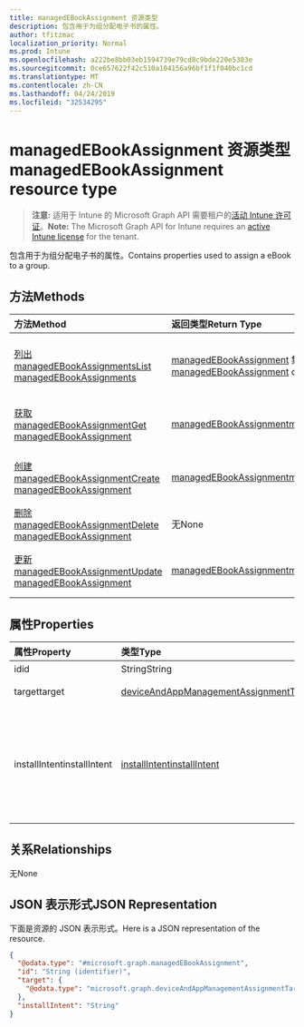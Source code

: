 ```yaml
---
title: managedEBookAssignment 资源类型
description: 包含用于为组分配电子书的属性。
author: tfitzmac
localization_priority: Normal
ms.prod: Intune
ms.openlocfilehash: a222be8bb03eb1594739e79cd8c9bde220e5383e
ms.sourcegitcommit: 0ce657622f42c510a104156a96bf1f1f040bc1cd
ms.translationtype: MT
ms.contentlocale: zh-CN
ms.lasthandoff: 04/24/2019
ms.locfileid: "32534295"
---
```

# <a name="managedebookassignment-resource-type"></a><span data-ttu-id="db042-103">managedEBookAssignment 资源类型</span><span class="sxs-lookup"><span data-stu-id="db042-103">managedEBookAssignment resource type</span></span>

> <span data-ttu-id="db042-104">**注意:** 适用于 Intune 的 Microsoft Graph API 需要租户的[活动 Intune 许可证](https://go.microsoft.com/fwlink/?linkid=839381)。</span><span class="sxs-lookup"><span data-stu-id="db042-104">**Note:** The Microsoft Graph API for Intune requires an [active Intune license](https://go.microsoft.com/fwlink/?linkid=839381) for the tenant.</span></span>

<span data-ttu-id="db042-105">包含用于为组分配电子书的属性。</span><span class="sxs-lookup"><span data-stu-id="db042-105">Contains properties used to assign a eBook to a group.</span></span>

## <a name="methods"></a><span data-ttu-id="db042-106">方法</span><span class="sxs-lookup"><span data-stu-id="db042-106">Methods</span></span>
|<span data-ttu-id="db042-107">方法</span><span class="sxs-lookup"><span data-stu-id="db042-107">Method</span></span>|<span data-ttu-id="db042-108">返回类型</span><span class="sxs-lookup"><span data-stu-id="db042-108">Return Type</span></span>|<span data-ttu-id="db042-109">说明</span><span class="sxs-lookup"><span data-stu-id="db042-109">Description</span></span>|
|:---|:---|:---|
|[<span data-ttu-id="db042-110">列出 managedEBookAssignments</span><span class="sxs-lookup"><span data-stu-id="db042-110">List managedEBookAssignments</span></span>](../api/intune-books-managedebookassignment-list.md)|<span data-ttu-id="db042-111">[managedEBookAssignment](../resources/intune-books-managedebookassignment.md) 集合</span><span class="sxs-lookup"><span data-stu-id="db042-111">[managedEBookAssignment](../resources/intune-books-managedebookassignment.md) collection</span></span>|<span data-ttu-id="db042-112">列出 [managedEBookAssignment](../resources/intune-books-managedebookassignment.md) 对象的属性和关系。</span><span class="sxs-lookup"><span data-stu-id="db042-112">List properties and relationships of the [managedEBookAssignment](../resources/intune-books-managedebookassignment.md) objects.</span></span>|
|[<span data-ttu-id="db042-113">获取 managedEBookAssignment</span><span class="sxs-lookup"><span data-stu-id="db042-113">Get managedEBookAssignment</span></span>](../api/intune-books-managedebookassignment-get.md)|[<span data-ttu-id="db042-114">managedEBookAssignment</span><span class="sxs-lookup"><span data-stu-id="db042-114">managedEBookAssignment</span></span>](../resources/intune-books-managedebookassignment.md)|<span data-ttu-id="db042-115">读取 [managedEBookAssignment](../resources/intune-books-managedebookassignment.md) 对象的属性和关系。</span><span class="sxs-lookup"><span data-stu-id="db042-115">Read properties and relationships of the [managedEBookAssignment](../resources/intune-books-managedebookassignment.md) object.</span></span>|
|[<span data-ttu-id="db042-116">创建 managedEBookAssignment</span><span class="sxs-lookup"><span data-stu-id="db042-116">Create managedEBookAssignment</span></span>](../api/intune-books-managedebookassignment-create.md)|[<span data-ttu-id="db042-117">managedEBookAssignment</span><span class="sxs-lookup"><span data-stu-id="db042-117">managedEBookAssignment</span></span>](../resources/intune-books-managedebookassignment.md)|<span data-ttu-id="db042-118">创建新的 [managedEBookAssignment](../resources/intune-books-managedebookassignment.md) 对象。</span><span class="sxs-lookup"><span data-stu-id="db042-118">Create a new [managedEBookAssignment](../resources/intune-books-managedebookassignment.md) object.</span></span>|
|[<span data-ttu-id="db042-119">删除 managedEBookAssignment</span><span class="sxs-lookup"><span data-stu-id="db042-119">Delete managedEBookAssignment</span></span>](../api/intune-books-managedebookassignment-delete.md)|<span data-ttu-id="db042-120">无</span><span class="sxs-lookup"><span data-stu-id="db042-120">None</span></span>|<span data-ttu-id="db042-121">删除 [managedEBookAssignment](../resources/intune-books-managedebookassignment.md)</span><span class="sxs-lookup"><span data-stu-id="db042-121">Deletes a [managedEBookAssignment](../resources/intune-books-managedebookassignment.md).</span></span>|
|[<span data-ttu-id="db042-122">更新 managedEBookAssignment</span><span class="sxs-lookup"><span data-stu-id="db042-122">Update managedEBookAssignment</span></span>](../api/intune-books-managedebookassignment-update.md)|[<span data-ttu-id="db042-123">managedEBookAssignment</span><span class="sxs-lookup"><span data-stu-id="db042-123">managedEBookAssignment</span></span>](../resources/intune-books-managedebookassignment.md)|<span data-ttu-id="db042-124">更新 [managedEBookAssignment](../resources/intune-books-managedebookassignment.md) 对象的属性。</span><span class="sxs-lookup"><span data-stu-id="db042-124">Update the properties of a [managedEBookAssignment](../resources/intune-books-managedebookassignment.md) object.</span></span>|

## <a name="properties"></a><span data-ttu-id="db042-125">属性</span><span class="sxs-lookup"><span data-stu-id="db042-125">Properties</span></span>
|<span data-ttu-id="db042-126">属性</span><span class="sxs-lookup"><span data-stu-id="db042-126">Property</span></span>|<span data-ttu-id="db042-127">类型</span><span class="sxs-lookup"><span data-stu-id="db042-127">Type</span></span>|<span data-ttu-id="db042-128">说明</span><span class="sxs-lookup"><span data-stu-id="db042-128">Description</span></span>|
|:---|:---|:---|
|<span data-ttu-id="db042-129">id</span><span class="sxs-lookup"><span data-stu-id="db042-129">id</span></span>|<span data-ttu-id="db042-130">String</span><span class="sxs-lookup"><span data-stu-id="db042-130">String</span></span>|<span data-ttu-id="db042-131">实体的键。</span><span class="sxs-lookup"><span data-stu-id="db042-131">Key of the entity.</span></span>|
|<span data-ttu-id="db042-132">target</span><span class="sxs-lookup"><span data-stu-id="db042-132">target</span></span>|[<span data-ttu-id="db042-133">deviceAndAppManagementAssignmentTarget</span><span class="sxs-lookup"><span data-stu-id="db042-133">deviceAndAppManagementAssignmentTarget</span></span>](../resources/intune-shared-deviceandappmanagementassignmenttarget.md)|<span data-ttu-id="db042-134">电子图书的分配目标。</span><span class="sxs-lookup"><span data-stu-id="db042-134">The assignment target for eBook.</span></span>|
|<span data-ttu-id="db042-135">installIntent</span><span class="sxs-lookup"><span data-stu-id="db042-135">installIntent</span></span>|[<span data-ttu-id="db042-136">installIntent</span><span class="sxs-lookup"><span data-stu-id="db042-136">installIntent</span></span>](../resources/intune-shared-installintent.md)|<span data-ttu-id="db042-137">电子图书的安装意图。</span><span class="sxs-lookup"><span data-stu-id="db042-137">The install intent for eBook.</span></span> <span data-ttu-id="db042-138">可取值为：`available`、`required`、`uninstall`、`availableWithoutEnrollment`。</span><span class="sxs-lookup"><span data-stu-id="db042-138">Possible values are: `available`, `required`, `uninstall`, `availableWithoutEnrollment`.</span></span>|

## <a name="relationships"></a><span data-ttu-id="db042-139">关系</span><span class="sxs-lookup"><span data-stu-id="db042-139">Relationships</span></span>
<span data-ttu-id="db042-140">无</span><span class="sxs-lookup"><span data-stu-id="db042-140">None</span></span>

## <a name="json-representation"></a><span data-ttu-id="db042-141">JSON 表示形式</span><span class="sxs-lookup"><span data-stu-id="db042-141">JSON Representation</span></span>
<span data-ttu-id="db042-142">下面是资源的 JSON 表示形式。</span><span class="sxs-lookup"><span data-stu-id="db042-142">Here is a JSON representation of the resource.</span></span>
<!-- {
  "blockType": "resource",
  "keyProperty": "id",
  "@odata.type": "microsoft.graph.managedEBookAssignment"
}
-->
``` json
{
  "@odata.type": "#microsoft.graph.managedEBookAssignment",
  "id": "String (identifier)",
  "target": {
    "@odata.type": "microsoft.graph.deviceAndAppManagementAssignmentTarget"
  },
  "installIntent": "String"
}
```



